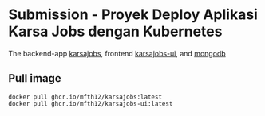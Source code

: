 # Submission - Proyek Deploy Aplikasi Karsa Jobs dengan Kubernetes
The backend-app [karsajobs](https://github.com/mfth12/a433-microservices/tree/karsajobs), frontend [karsajobs-ui](https://github.com/mfth12/a433-microservices/tree/karsajobs-ui), and [mongodb](https://hub.docker.com/_/mongo)

## Pull image
```
docker pull ghcr.io/mfth12/karsajobs:latest
docker pull ghcr.io/mfth12/karsajobs-ui:latest
```


